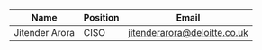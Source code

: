 
|  Name|  Position | Email |
|--|--|--|
| Jitender Arora | CISO | [jitenderarora@deloitte.co.uk](mailto:jitenderarora@deloitte.co.uk) | 